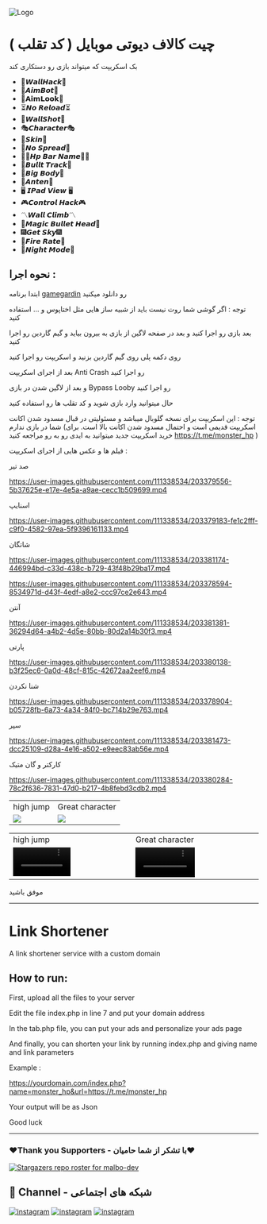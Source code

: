 ![Logo](https://www.dfmrendering.com/wp-content/uploads/2022/01/unnamed-file-1.png)

# چیت کالاف دیوتی موبایل ( کد تقلب )

بک اسکریپت که میتواند بازی رو دستکاری کند

- 🗽𝙒𝙖𝙡𝙡𝙃𝙖𝙘𝙠🗽
- 👾𝘼𝙞𝙢𝘽𝙤𝙩👾
- 🚸𝗔𝗶𝗺𝗟𝗼𝗼𝗸🚸
- ⏳𝙉𝙤 𝙍𝙚𝙡𝙤𝙖𝙙⏳
- 🎯𝙒𝙖𝙡𝙡𝙎𝙝𝙤𝙩🎯
- 🎭𝘾𝙝𝙖𝙧𝙖𝙘𝙩𝙚𝙧🎭
- 🔫𝙎𝙠𝙞𝙣🔫
- 🧪𝙉𝙤 𝙎𝙥𝙧𝙚𝙖𝙙🧪
- 🚶‍♂️𝙃𝙥 𝘽𝙖𝙧 𝙉𝙖𝙢𝙚🚶‍♂️
- 🥊𝘽𝙪𝙡𝙡𝙩 𝙏𝙧𝙖𝙘𝙠🥊
- 🚷𝘽𝙞𝙜 𝘽𝙤𝙙𝙮🚷
- 📡𝘼𝙣𝙩𝙚𝙣📡
- 🖥 𝙄𝙋𝙖𝙙 𝙑𝙞𝙚𝙬 🖥
- 🎮𝘾𝙤𝙣𝙩𝙧𝙤𝙡 𝙃𝙖𝙘𝙠🎮
- 〽️𝙒𝙖𝙡𝙡 𝘾𝙡𝙞𝙢𝙗〽️
- 💯𝙈𝙖𝙜𝙞𝙘 𝘽𝙪𝙡𝙡𝙚𝙩 𝙃𝙚𝙖𝙙💯
- 🎆𝙂𝙚𝙩 𝙎𝙠𝙮🎆
- 🚀𝙁𝙞𝙧𝙚 𝙍𝙖𝙩𝙚🚀
- 🌌𝙉𝙞𝙜𝙝𝙩 𝙈𝙤𝙙𝙚🌌

## نحوه اجرا : 

ابتدا برنامه <a href="https://gameguardian.net/forum">gamegardin</a> رو دانلود میکنید 

توجه : اگر گوشی شما روت نیست باید از شبیه ساز هایی مثل اختاپوس و ... استفاده کنید 

بعد بازی رو اجرا کنید و بعد در صفحه لاگین از بازی به بیرون بیاید و گیم گاردین رو اجرا کنید 

روی دکمه پلی روی گیم گاردین بزنید و اسکریپت رو اجرا کنید 

بعد از اجرای اسکریپت Anti Crash رو اجرا کنید 

و بعد از لاگین شدن در بازی Bypass Looby رو اجرا کنید 

حال میتوانید وارد بازی شوید و کد تقلب ها رو استفاده کنید 

توجه : این اسکریپت برای نسخه گلوبال میباشد و مسئولیتی در قبال مسدود شدن اکانت شما در بازی ندارم (اسکریپت قدیمی است و احتمال مسدود شدن اکانت بالا است. برای خرید اسکریپت جدید میتوانید به ایدی رو به رو مراجعه کنید https://t.me/monster_hp )

فیلم ها و عکس هایی از اجرای اسکریپت :

صد تیر

https://user-images.githubusercontent.com/111338534/203379556-5b37625e-e17e-4e5a-a9ae-cecc1b509699.mp4

اسنایپ

https://user-images.githubusercontent.com/111338534/203379183-fe1c2fff-c9f0-4582-97ea-5f9396161133.mp4

شاتگان

https://user-images.githubusercontent.com/111338534/203381174-446994bd-c33d-438c-b729-43f48b29ba17.mp4

https://user-images.githubusercontent.com/111338534/203378594-8534971d-d43f-4edf-a8e2-ccc97ce2e643.mp4

آنتن

https://user-images.githubusercontent.com/111338534/203381381-36294d64-a4b2-4d5e-80bb-80d2a14b30f3.mp4

پارتی

https://user-images.githubusercontent.com/111338534/203380138-b3f25ec6-0a0d-48cf-815c-42672aa2eef6.mp4

شنا نکردن

https://user-images.githubusercontent.com/111338534/203378904-b05728fb-6a73-4a34-84f0-bc714b29e763.mp4

سپر

https://user-images.githubusercontent.com/111338534/203381473-dcc25109-d28a-4e16-a502-e9eec83ab56e.mp4

کارکتر و گان متیک

https://user-images.githubusercontent.com/111338534/203380284-78c2f636-7831-47d0-b217-4b8febd3cdb2.mp4

<table>
  <tr>
    <td>high jump</td>
     <td>Great character</td>
  </tr>
  <tr>
    <td valign="top"><img src="https://user-images.githubusercontent.com/111338534/203357828-cb1a761e-a2fd-439b-befa-45c7809ebf6d.jpg"></td>
    <td valign="top"><img src="https://user-images.githubusercontent.com/111338534/203357805-1bdcc16c-24f2-409d-9307-8987a2edcc6f.jpg"></td>
  </tr>
 </table>

<table>
  <tr>
    <td>high jump</td>
     <td>Great character</td>
  </tr>
  <tr>
    <td valign="top"><video width="50%" controls>
  <source src="https://user-images.githubusercontent.com/111338534/203379556-5b37625e-e17e-4e5a-a9ae-cecc1b509699.mp4" type="video/mp4">
  Your browser does not support the video tag.
</video></td>
    <td valign="top"><video width="50%" controls>
  <source src="https://user-images.githubusercontent.com/111338534/203379183-fe1c2fff-c9f0-4582-97ea-5f9396161133.mp4" type="video/mp4">
  Your browser does not support the video tag.
</video></td>
  </tr>
 </table>


موفق باشید

-------------------------------------------------------------------------

# Link Shortener

A link shortener service with a custom domain

## How to run:

First, upload all the files to your server

Edit the file index.php in line 7 and put your domain address

In the tab.php file, you can put your ads and personalize your ads page

And finally, you can shorten your link by running index.php and giving name and link parameters

Example :

https://yourdomain.com/index.php?name=monster_hp&url=https://t.me/monster_hp

Your output will be as Json

Good luck
 
-------------------------------------------------------------------------

### ❤️Thank you Supporters - با تشکر از شما حامیان❤️
[![Stargazers repo roster for malbo-dev](https://reporoster.com/stars/dark/malbo-dev/shortLink)](https://github.com/malbo-dev/shortLink/stargazers)

## 🔗 Channel - شبکه های اجتماعی
[![instagram](https://img.shields.io/badge/Channel-Telegram-blue)](https://t.me/Malbo_Dev)
[![instagram](https://img.shields.io/badge/Channel-Youtube-red)](https://www.youtube.com/channel/UCRXB3lWiZHPwfgcXMjfUzYA)
[![instagram](https://img.shields.io/badge/Channel-Instagram-pink)](https://instagram.com/malbo.dev)
